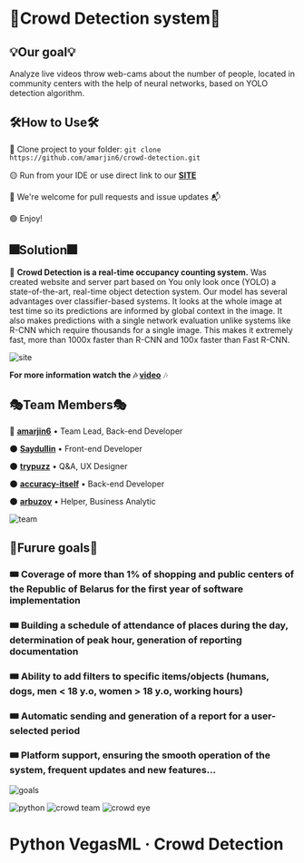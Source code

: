 # 🧠**Crowd Detection system**🧠

## 💡**Our goal**💡 
Analyze live videos throw web-cams about the number of people, located in community centers with the help of neural networks, based on YOLO detection algorithm.

## 🛠**How to Use**🛠
🔴 Clone project to your folder: `git clone https://github.com/amarjin6/crowd-detection.git`

🟡 Run from your IDE or use direct link to our [**SITE**](https://amarjin6.github.io/crowd-detection)

🔵 We're welcome for pull requests and issue updates 📬

🟢 Enjoy!

## 🎆**Solution**🎆
🎌 **Crowd Detection is a real-time occupancy counting system.** Was created website and server part based on You only look once (YOLO) a state-of-the-art, real-time object detection system. Our model has several advantages over classifier-based systems. It looks at the whole image at test time so its predictions are informed by global context in the image. It also makes predictions with a single network evaluation unlike systems like R-CNN which require thousands for a single image. This makes it extremely fast, more than 1000x faster than R-CNN and 100x faster than Fast R-CNN.

![site](https://user-images.githubusercontent.com/86531927/165849737-4702c702-090a-4a78-9f61-ddaa16df460c.jpg)

**For more information watch the 🎶 [video](https://github.com/amarjin6/crowd-detection/tree/master/IBA%20%26%20BSUIR%20topic)** 🎶

## 🎭**Team Members**🎭
👑 [**amarjin6**](https://github.com/amarjin6) • Team Lead, Back-end Developer

🌑 [**Saydullin**](https://github.com/Saydullin) • Front-end Developer

🌑 [**trypuzz**](https://github.com/trypuzz) • Q&A, UX Designer

🌑 [**accuracy-itself**](https://github.com/accuracy-itself) • Back-end Developer

🌑 [**arbuzov**](https://github.com/amarjin6) • Helper, Business Analytic

![team](https://user-images.githubusercontent.com/86531927/165850033-cd7a7ad0-18c3-4ce1-9d28-0a5e275c6f11.png)

## 🔮**Furure goals**🔮
### 🎟️ Coverage of more than 1% of shopping and public centers of the Republic of Belarus for the first year of software implementation
### 🎟️ Building a schedule of attendance of places during the day,      determination of peak hour, generation of reporting documentation
### 🎟️ Ability to add filters to specific items/objects (humans, dogs, men < 18 y.o, women > 18 y.o, working hours)
### 🎟️ Automatic sending and generation of a report for a user-selected period
### 🎟️ Platform support, ensuring the smooth operation of the system, frequent updates and new features...
![goals](https://user-images.githubusercontent.com/86531927/165849825-1047203a-aad6-4e34-bc67-db7c5264bca9.png)

![python](https://user-images.githubusercontent.com/86531927/156536220-5db566c6-9e2d-4c92-a239-2292bad68333.png)
![crowd team](https://user-images.githubusercontent.com/86531927/165641911-50b6adf8-36fd-4f48-8401-15e609de096f.png)
![crowd eye](https://user-images.githubusercontent.com/86531927/165641624-28bdf93f-8058-489d-abd5-c9fcfd03ac99.png)

# Python VegasML · Crowd Detection
